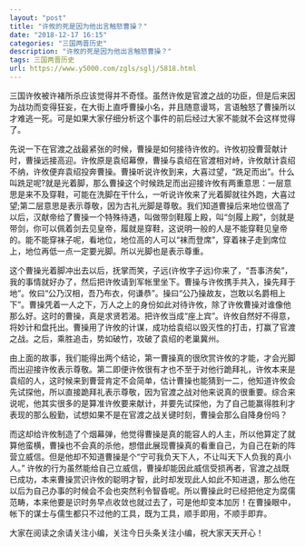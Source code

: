 ```yaml
---
layout: "post"
title: "许攸的死是因为他出言触怒曹操？"
date: "2018-12-17 16:15"
categories: "三国两晋历史"
description: "许攸的死是因为他出言触怒曹操？"
tags: 三国两晋历史
url: https://www.y5000.com/zgls/sglj/5818.html
---
```






三国许攸被许褚所杀应该觉得并不奇怪。虽然许攸是官渡之战的功臣，但是后来因为战功而变得狂妄，在大街上直呼曹操小名，并且随意谩骂，言语触怒了曹操所以才难逃一死。可是如果大家仔细分析这个事件的前后经过大家不能就不会这样觉得了。

先说一下在官渡之战最紧张的时候，曹操是如何接待许攸的。许攸初投曹营献计时，曹操远接高迎。许攸原是袁绍幕僚，曹操与袁绍在官渡相对峙，许攸献计袁绍不纳，许攸便弃袁绍投奔曹操。曹操听说许攸到来，大喜过望，“跣足而出”。什么叫跣足呢?就是光着脚，那么曹操这个时候跣足而出迎接许攸有两重意思：一层意思是来不及穿鞋，可能在洗脚在干什么，一听说许攸来了光着脚就往外跑，大喜过望;第二层意思是表示尊敬，因为古礼光脚是尊敬。我们知道曹操后来地位很高了以后，汉献帝给了曹操一个特殊待遇，叫做带剑鞋履上殿，叫“剑履上殿”，剑就是带剑，你可以佩着剑去见皇帝，履就是穿鞋，这说明一般的人是不能穿鞋见皇帝的。能不能穿袜子呢，看地位，地位高的人可以“袜而登席”，穿着袜子走到席位上，地位再低一点一定要光脚。所以光脚也是表示尊重。

这个曹操光着脚冲出去以后，抚掌而笑，子远(许攸字子远)你来了，“吾事济矣”，我的事情就好办了，然后把许攸请到军帐里坐下。曹操与许攸携手共入，操先拜于地”。攸曰“公乃汉相，吾乃布衣，何谦恭”。操曰“公乃操故友，岂敢以名爵相上下”。曹操凭着一人之下，万人之上的身份如此对待许攸，除了许攸曹操对谁像他那么好。这时的曹操，真是求贤若渴。把许攸当成“座上宾”。许攸自然好不得意，将妙计和盘托出。曹操用了许攸的计谋，成功给袁绍以毁灭性的打击，打赢了官渡之战。之后，乘胜追击，势如破竹，攻破了袁绍的老巢冀州。

由上面的故事，我们能得出两个结论，第一曹操真的很欣赏许攸的才能，才会光脚而出迎接许攸表示尊敬。第二即便许攸很有才也不至于对他行跪拜礼，许攸本来是袁绍的人，这时候来到曹营肯定不会简单，估计曹操也能猜到一二，他知道许攸会先试探他，所以直接跪拜礼表示尊敬，因为官渡之战对他来说真的很重要。综合来说呢，他其实很多的是算准许攸要来献计，并要先试探他，为了自己能赢得胜利才表现的那么殷勤，试想如果不是在官渡之战关键时刻，曹操会那么自降身份吗？

而这却给许攸制造了个烟幕弹，他觉得曹操是真的能容人的人主，所以他算定了就算他蛮横，曹操也不会真的杀他，想借此展现曹操真的看重自己，为自己在新的阵营立威信。但是他却不知道曹操是个“宁可我负天下人，不让叫天下人负我的真小人。”
许攸的行为虽然能给自己立威信，曹操却能因此威信受损再者，官渡之战既已成功，本来曹操赏识许攸的聪明才智，此时却发现此人如此不知进退，那么他在以后为自己办事的时候会不会也突然利令智昏呢。所以曹操此时已经把他定为腐儒范畴，本来他要是识时务早点收敛也就过去了，可是他却变本加厉！在曹操眼中，帐下的谋士与儒生都只不过他的工具，既为工具，顺手即用，不顺手即弃。

大家在阅读之余请关注小编，关注今日头条关注小编，祝大家天天开心！
